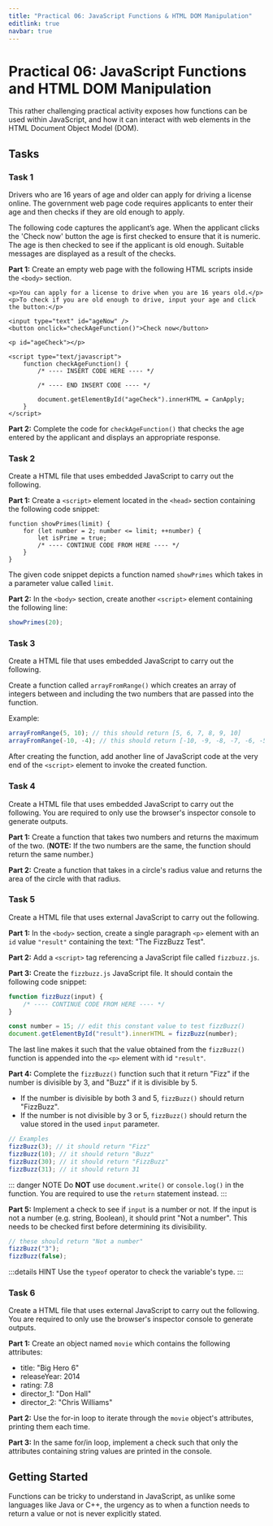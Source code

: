 ```yaml
---
title: "Practical 06: JavaScript Functions & HTML DOM Manipulation"
editlink: true
navbar: true
---
```


# Practical 06: JavaScript Functions and HTML DOM Manipulation

This rather challenging practical activity exposes how functions can be used within JavaScript, and how it can interact with web elements in the HTML Document Object Model (DOM).

## Tasks

### Task 1

Drivers who are 16 years of age and older can apply for driving a license online.
The government web page code requires applicants to enter their age and then checks if they are old enough to apply.

The following code captures the applicant’s age. When the applicant clicks the 'Check now' button the age is first checked to ensure that it is numeric.
The age is then checked to see if the applicant is old enough.
Suitable messages are displayed as a result of the checks.

**Part 1:** Create an empty web page with the following HTML scripts inside the `<body>` section.

```html{11-13}
<p>You can apply for a license to drive when you are 16 years old.</p>
<p>To check if you are old enough to drive, input your age and click the button:</p>

<input type="text" id="ageNow" />
<button onclick="checkAgeFunction()">Check now</button>

<p id="ageCheck"></p>

<script type="text/javascript">
	function checkAgeFunction() {
		/* ---- INSERT CODE HERE ---- */

		/* ---- END INSERT CODE ---- */

		document.getElementById("ageCheck").innerHTML = CanApply;
	}
</script>
```

**Part 2:** Complete the code for `checkAgeFunction()` that checks the age entered by the applicant and displays an appropriate response.

### Task 2

Create a HTML file that uses embedded JavaScript to carry out the following.

**Part 1:** Create a `<script>` element located in the `<head>` section containing the following code snippet:

```js{4}
function showPrimes(limit) {
	for (let number = 2; number <= limit; ++number) {
		let isPrime = true;
		/* ---- CONTINUE CODE FROM HERE ---- */
	}
}
```

The given code snippet depicts a function named `showPrimes` which takes in a parameter value called `limit`.

**Part 2:** In the `<body>` section, create another `<script>` element containing the following line:

```js
showPrimes(20);
```

### Task 3

Create a HTML file that uses embedded JavaScript to carry out the following.

Create a function called `arrayFromRange()` which creates an array of integers between and including the two numbers that are passed into the function.

Example:

```js
arrayFromRange(5, 10); // this should return [5, 6, 7, 8, 9, 10]
arrayFromRange(-10, -4); // this should return [-10, -9, -8, -7, -6, -5, -4];
```

After creating the function, add another line of JavaScript code at the very end of the `<script>` element to invoke the created function.

### Task 4

Create a HTML file that uses embedded JavaScript to carry out the following. You are required to only use the browser's inspector console to generate outputs.

**Part 1:** Create a function that takes two numbers and returns the maximum of the two. (**NOTE:** If the two numbers are the same, the function should return the same
number.)

**Part 2:** Create a function that takes in a circle's radius value and returns the area of the circle with that radius.

### Task 5

Create a HTML file that uses external JavaScript to carry out the following.

**Part 1:** In the `<body>` section, create a single paragraph `<p>` element with an `id` value `"result"` containing the text: "The FizzBuzz Test".

**Part 2:** Add a `<script>` tag referencing a JavaScript file called `fizzbuzz.js`.

**Part 3:** Create the `fizzbuzz.js` JavaScript file. It should contain the following code snippet:

```js
function fizzBuzz(input) {
	/* ---- CONTINUE CODE FROM HERE ---- */
}

const number = 15; // edit this constant value to test fizzBuzz()
document.getElementById("result").innerHTML = fizzBuzz(number);
```

The last line makes it such that the value obtained from the `fizzBuzz()` function is appended into the `<p>` element with id `"result"`.

**Part 4:** Complete the `fizzBuzz()` function such that it return "Fizz" if the number is divisible by 3, and "Buzz" if it is divisible by 5.

- If the number is divisible by both 3 and 5, `fizzBuzz()` should return "FizzBuzz".
- If the number is not divisible by 3 or 5, `fizzBuzz()` should return the value stored in the used `input` parameter.

```js
// Examples
fizzBuzz(3); // it should return "Fizz"
fizzBuzz(10); // it should return "Buzz"
fizzBuzz(30); // it should return "FizzBuzz"
fizzBuzz(31); // it should return 31
```

::: danger NOTE
Do **NOT** use `document.write()` or `console.log()` in the function. You are required to use the `return` statement instead.
:::

**Part 5:** Implement a check to see if `input` is a number or not.
If the input is not a number (e.g. string, Boolean), it should print "Not a number".
This needs to be checked first before determining its divisibility.

```js
// these should return "Not a number"
fizzBuzz("3");
fizzBuzz(false);
```

:::details HINT
Use the `typeof` operator to check the variable's type.
:::

### Task 6

Create a HTML file that uses external JavaScript to carry out the following. You are required to only use the browser's inspector console to generate outputs.

**Part 1:** Create an object named `movie` which contains the following attributes:

- title: "Big Hero 6"
- releaseYear: 2014
- rating: 7.8
- director_1: "Don Hall"
- director_2: "Chris Williams"

**Part 2:** Use the for-in loop to iterate through the `movie` object's attributes, printing them each time.

**Part 3:** In the same for/in loop, implement a check such that only the attributes containing string values are printed in the console.

## Getting Started

Functions can be tricky to understand in JavaScript, as unlike some languages like Java or C++, the urgency as to when a function needs to return a value or not is never explicitly stated.

<!-- ::: warning SUBMISSION
**Complete the given practical and submit it as your lecture attendance for Week 7.**
::: -->
